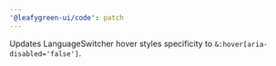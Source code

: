 ```yaml
---
'@leafygreen-ui/code': patch
---
```


Updates LanguageSwitcher hover styles specificity to `&:hover[aria-disabled='false']`.
